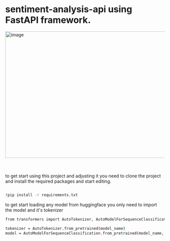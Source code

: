 # sentiment-analysis-api using FastAPI framework.

<img width="600" height="400" alt="image" src="https://github.com/user-attachments/assets/945097c2-bb87-49f7-b3e8-e6e5dc98046d" />

<br><br>
to get start using this project and adjusting it you need to clone the project and install the required packages and start editing.

```bash

!pip install -r requirements.txt 

```

to get start loading any model from huggingface you only need to import the model and it's tokenizer

```bash
from transformers import AutoTokenizer, AutoModelForSequenceClassification

tokenizer = AutoTokenizer.from_pretrained(model_name)
model = AutoModelForSequenceClassification.from_pretrained(model_name, num_labels = num_labels)

```
